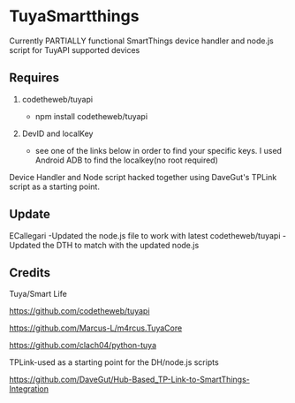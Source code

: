 # TuyaSmartthings

Currently PARTIALLY functional SmartThings device handler and node.js script for TuyAPI supported devices

## Requires

1. codetheweb/tuyapi
   - npm install codetheweb/tuyapi
   
2. DevID and localKey
   - see one of the links below in order to find your specific keys. I used Android ADB to find the localkey(no root required)

Device Handler and Node script hacked together using DaveGut's TPLink script as a starting point.

## Update
ECallegari
-Updated the node.js file to work with latest codetheweb/tuyapi
-Updated the DTH to match with the updated node.js 

## Credits

Tuya/Smart Life

https://github.com/codetheweb/tuyapi

https://github.com/Marcus-L/m4rcus.TuyaCore

https://github.com/clach04/python-tuya


TPLink-used as a starting point for the DH/node.js scripts

https://github.com/DaveGut/Hub-Based_TP-Link-to-SmartThings-Integration

